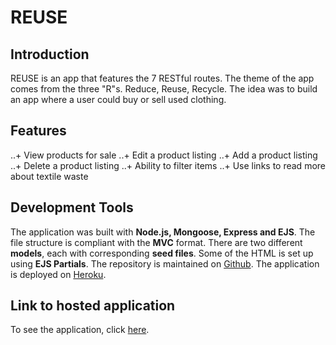 # REUSE

## Introduction
REUSE is an app that features the 7 RESTful routes.  The theme of the app comes from the three "R"s. Reduce, Reuse, Recycle. The idea was to build an app where a user could buy or sell used clothing.

## Features
..+ View products for sale
..+ Edit a product listing
..+ Add a product listing
..+ Delete a product listing
..+ Ability to filter items
..+ Use links to read more about textile waste

## Development Tools
The application was built with **Node.js, Mongoose, Express and EJS**. The file structure is compliant with the **MVC** format. There are two different **models**, each with corresponding **seed files**. Some of the HTML is set up using **EJS Partials**. The repository is maintained on [Github](https://github.com/lmellon/CRUD-app). The application is deployed on [Heroku](https://crud-app-ecommerce.herokuapp.com/).

## Link to hosted application
To see the application, click [here](https://crud-app-ecommerce.herokuapp.com/).
